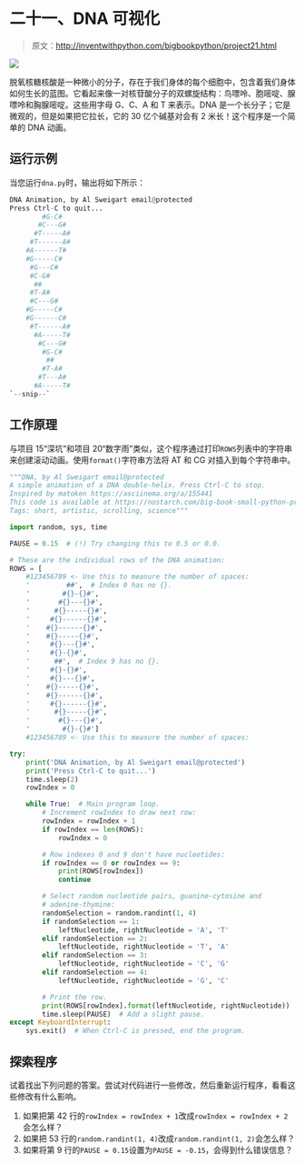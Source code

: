 # 二十一、DNA 可视化

> 原文：<http://inventwithpython.com/bigbookpython/project21.html>

![](img/9d995d63aaead72cad01120081eb8f75.png)

脱氧核糖核酸是一种微小的分子，存在于我们身体的每个细胞中，包含着我们身体如何生长的蓝图。它看起来像一对核苷酸分子的双螺旋结构：鸟嘌呤、胞嘧啶、腺嘌呤和胸腺嘧啶。这些用字母 G、C、A 和 T 来表示。DNA 是一个长分子；它是微观的，但是如果把它拉长，它的 30 亿个碱基对会有 2 米长！这个程序是一个简单的 DNA 动画。

## 运行示例

当您运行`dna.py`时，输出将如下所示：

```py
DNA Animation, by Al Sweigart email@protected
Press Ctrl-C to quit...
        #G-C#
       #C---G#
      #T-----A#
     #T------A#
    #A------T#
    #G-----C#
     #G---C#
     #C-G#
      ##
     #T-A#
     #C---G#
    #G-----C#
    #G------C#
     #T------A#
      #A-----T#
       #C---G#
        #G-C#
         ##
        #T-A#
       #T---A#
      #A-----T#
`--snip--`
```

## 工作原理

与项目 15“深坑”和项目 20“数字雨”类似，这个程序通过打印`ROWS`列表中的字符串来创建滚动动画。使用`format()`字符串方法将 AT 和 CG 对插入到每个字符串中。

```py
"""DNA, by Al Sweigart email@protected
A simple animation of a DNA double-helix. Press Ctrl-C to stop.
Inspired by matoken https://asciinema.org/a/155441
This code is available at https://nostarch.com/big-book-small-python-programming
Tags: short, artistic, scrolling, science"""

import random, sys, time

PAUSE = 0.15  # (!) Try changing this to 0.5 or 0.0.

# These are the individual rows of the DNA animation:
ROWS = [
    #123456789 <- Use this to measure the number of spaces:
    '         ##',  # Index 0 has no {}.
    '        #{}-{}#',
    '       #{}---{}#',
    '      #{}-----{}#',
    '     #{}------{}#',
    '    #{}------{}#',
    '    #{}-----{}#',
    '     #{}---{}#',
    '     #{}-{}#',
    '      ##',  # Index 9 has no {}.
    '     #{}-{}#',
    '     #{}---{}#',
    '    #{}-----{}#',
    '    #{}------{}#',
    '     #{}------{}#',
    '      #{}-----{}#',
    '       #{}---{}#',
    '        #{}-{}#']
    #123456789 <- Use this to measure the number of spaces:

try:
    print('DNA Animation, by Al Sweigart email@protected')
    print('Press Ctrl-C to quit...')
    time.sleep(2)
    rowIndex = 0

    while True:  # Main program loop.
        # Increment rowIndex to draw next row:
        rowIndex = rowIndex + 1
        if rowIndex == len(ROWS):
            rowIndex = 0

        # Row indexes 0 and 9 don't have nucleotides:
        if rowIndex == 0 or rowIndex == 9:
            print(ROWS[rowIndex])
            continue

        # Select random nucleotide pairs, guanine-cytosine and
        # adenine-thymine:
        randomSelection = random.randint(1, 4)
        if randomSelection == 1:
            leftNucleotide, rightNucleotide = 'A', 'T'
        elif randomSelection == 2:
            leftNucleotide, rightNucleotide = 'T', 'A'
        elif randomSelection == 3:
            leftNucleotide, rightNucleotide = 'C', 'G'
        elif randomSelection == 4:
            leftNucleotide, rightNucleotide = 'G', 'C'

        # Print the row.
        print(ROWS[rowIndex].format(leftNucleotide, rightNucleotide))
        time.sleep(PAUSE)  # Add a slight pause.
except KeyboardInterrupt:
    sys.exit()  # When Ctrl-C is pressed, end the program. 
```

## 探索程序

试着找出下列问题的答案。尝试对代码进行一些修改，然后重新运行程序，看看这些修改有什么影响。

1.  如果把第 42 行的`rowIndex = rowIndex + 1`改成`rowIndex = rowIndex + 2`会怎么样？
2.  如果把 53 行的`random.randint(1, 4)`改成`random.randint(1, 2)`会怎么样？
3.  如果将第 9 行的`PAUSE = 0.15`设置为`PAUSE = -0.15`，会得到什么错误信息？